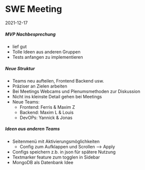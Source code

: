 # SWE Meeting
2021-12-17

##### MVP Nachbesprechung
- lief gut
- Tolle Ideen aus anderen Gruppen
- Tests anfangen zu implementieren

##### Neue Struktur
- Teams neu aufteilen, Frontend Backend usw.
- Präziser an Zielen arbeiten
- Bei Meetings Webcams und Plenumsmethoden zur Diskussion
- Nicht ins kleinste Detail gehen bei Meetings
- Neue Teams:
    - Frontend: Ferris & Maxim Z
    - Backend: Maxim L & Louis
    - DevOPs: Yannick & Jonas

##### Ideen aus anderen Teams
- Seitenmenü mit Aktivierungsmöglichkeiten
    - Config zum Aufklappen und Scrollen —> Apply
- Configs speichern z.b. in json für spätere Nutzung
- Textmarker feature zum togglen in Sidebar
- MongoDB als Datenbank Idee